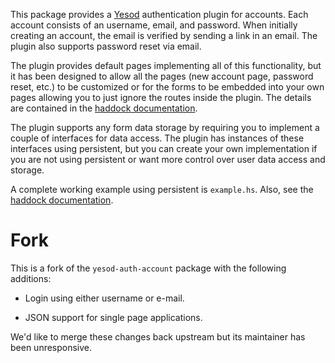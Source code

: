 This package provides a [Yesod](http://www.yesodweb.com/) authentication plugin for accounts. Each
account consists of an username, email, and password.  When initially creating an account, the email
is verified by sending a link in an email.  The plugin also supports password reset via email.

The plugin provides default pages implementing all of this functionality, but it has been designed
to allow all the pages (new account page, password reset, etc.) to be customized or for the forms to
be embedded into your own pages allowing you to just ignore the routes inside the plugin.  The
details are contained in the [haddock
documentation](http://hackage.haskell.org/package/yesod-auth-account-fork).

The plugin supports any form data storage by requiring you to implement a couple of interfaces for
data access.  The plugin has instances of these interfaces using persistent, but you can create your
own implementation if you are not using persistent or want more control over user data access and
storage.

A complete working example using persistent is
`example.hs`.  Also, see the
[haddock documentation](http://hackage.haskell.org/package/yesod-auth-account-fork).

# Fork

This is a fork of the `yesod-auth-account` package with the
following additions:

  * Login using either username or e-mail.

  * JSON support for single page applications.

We'd like to merge these changes back upstream but its
maintainer has been unresponsive.
